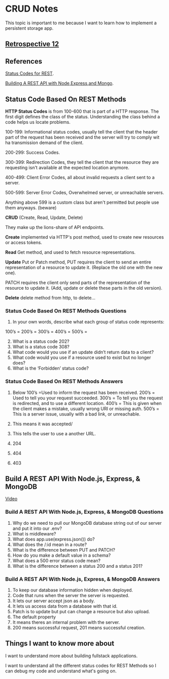 # CRUD Notes

This topic is important to me because I want to learn how to implement a persistent storage app.

## [Retrospective 12](https://connerkt.github.io/Reading-Notes/301/Class12/Retro12)

## References

[Status Codes for REST](https://www.moesif.com/blog/technical/api-design/Which-HTTP-Status-Code-To-Use-For-Every-CRUD-App/).

[Building A REST API with Node,Express,and Mongo](https://www.youtube.com/channel/UCFbNIlppjAuEX4znoulh0Cw).

## Status Code Based On REST Methods

**HTTP Status Codes** is from 100-600 that is part of a HTTP response. The first digit defines the class of the status. Understanding the class behind a code helps us locate problems.

100-199: Informational status codes, usually tell the client that the header part of the request has been received and the server will try to comply wit ha transmission demand of the client.

200-299: Success Codes.

300-399: Redirection Codes, they tell the client that the resource they are requesting isn't available at the expected location anymore.

400-499: Client Error Codes, all about invalid requests a client sent to a server.

500-599: Server Error Codes, Overwhelmed server, or unreachable servers.

Anything above 599 is a custom class but aren't permitted but people use them anyways. (beware)

**CRUD** (Create, Read, Update, Delete)

They make up the lions-share of API endpoints.

**Create** implemented via HTTP's post method, used to create new resources or access tokens.

**Read** Get method, and used to fetch resource representations.

**Update** Put or Patch method,
PUT requires the client to send an entire representation of a resource to update it. (Replace the old one with the new one).

PATCH requires the client only send parts of the representation of the resource to update it. (Add, update or delete these parts in the old version).

**Delete** delete method from http, to delete...

### Status Code Based On REST Methods Questions

1. In your own words, describe what each group of status code represents:

100’s =
200’s =
300’s =
400’s =
500’s =

2. What is a status code 202?
3. What is a status code 308?
4. What code would you use if an update didn’t return data to a client?
5. What code would you use if a resource used to exist but no longer does?
6. What is the ‘Forbidden’ status code?

### Status Code Based On REST Methods Answers

1. Below
100’s =Used to inform the request has been received.
200’s = Used to tell you your request succeeded.
300’s = To tell you the request is redirected, and to use a different location.
400’s = This is given when the client makes a mistake, usually wrong URI or missing auth.
500’s = This is a server issue, usually with a bad link, or unreachable.

2. This means it was accepted/
3. This tells the user to use a another URL.
4. 204
5. 404
6. 403

## Build A REST API With Node.js, Express, & MongoDB

[Video](https://www.youtube.com/watch?v=fgTGADljAeg&t=538s)

### Build A REST API With Node.js, Express, & MongoDB Questions

1. Why do we need to pull our MongoDB database string out of our server and put it into our .env?
2. What is middleware?
3. What does app.use(express.json()) do?
4. What does the /:id mean in a route?
5. What is the difference between PUT and PATCH?
6. How do you make a default value in a schema?
7. What does a 500 error status code mean?
8. What is the difference between a status 200 and a status 201?

### Build A REST API With Node.js, Express, & MongoDB Answers

1. To keep our database information hidden when deployed.
2. Code that runs when the server the server is requested.
3. It lets our server accept json as a body.
4. It lets us access data from a database with that id.
5. Patch is to update but put can change a resource but also upload.
6. The default property
7. It means theres an internal problem with the server.
8. 200 means successful request, 201 means successful creation.

## Things I want to know more about

I want to understand more about building fullstack applications.

I want to understand all the different status codes for REST Methods so I can debug my code and understand what's going on.

